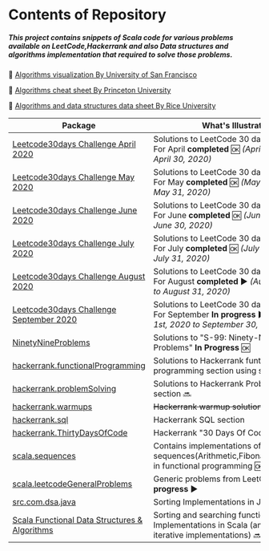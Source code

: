 # Contents of Repository


##### This project contains snippets of Scala code for various problems available on LeetCode,Hackerrank and also Data structures and algorithms implementation that required to solve those problems.


:notebook: [Algorithms visualization By University of San Francisco](https://www.cs.usfca.edu/~galles/visualization/Algorithms.html)

:notebook: [Algorithms cheat sheet By Princeton University](https://algs4.cs.princeton.edu/cheatsheet/)

:notebook: [Algorithms and data structures data sheet By Rice University](https://www.clear.rice.edu/comp160/data_cheat.html)


|Package|What's Illustrated|
|---|---|
|[Leetcode30days Challenge April 2020](https://github.com/rajeshsantha/DataStructuresAndAlgorithmsInScala/tree/master/src/com/concept/scala/leetcode_30days_challenge_April2020)| Solutions to LeetCode 30 days challenge- For April **completed** :ok: *(April 1st, 2020 to April 30, 2020)*|
|[Leetcode30days Challenge May 2020](https://github.com/rajeshsantha/DataStructuresAndAlgorithmsInScala/tree/master/src/com/concept/scala/leetcode_30days_challenge_May2020)| Solutions to LeetCode 30 days challenge -For May **completed** :ok: *(May 1st, 2020 to May 31, 2020)*|
|[Leetcode30days Challenge June 2020](https://github.com/rajeshsantha/DataStructuresAndAlgorithmsInScala/tree/master/src/com/concept/scala/leetcode_30days_challenge_June2020)| Solutions to LeetCode 30 days challenge - For June **completed** :ok: *(June 1st, 2020 to June 30, 2020)*|
|[Leetcode30days Challenge July 2020](https://github.com/rajeshsantha/DataStructuresAndAlgorithmsInScala/tree/master/src/com/concept/scala/leetcode_30days_challenge_July2020)| Solutions to LeetCode 30 days challenge - For July **completed** :ok: *(July 1st, 2020 to July 31, 2020)*|
|[Leetcode30days Challenge August 2020](https://github.com/rajeshsantha/DataStructuresAndAlgorithmsInScala/tree/master/src/com/concept/scala/leetcode_30days_challenge_August2020)| Solutions to LeetCode 30 days challenge - For August **completed** :arrow_forward: *(August 1st, 2020 to August 31, 2020)*|
|[Leetcode30days Challenge September 2020](https://github.com/rajeshsantha/DataStructuresAndAlgorithmsInScala/tree/master/src/com/concept/scala/leetcode_30days_challenge_September2020)| Solutions to LeetCode 30 days challenge - For September **In progress** :arrow_forward: *(September 1st, 2020 to September 30, 2020)*|
|[NinetyNineProblems](https://github.com/rajeshsantha/DataStructuresAndAlgorithmsInScala/tree/master/src/com/concept/scala/NinetyNineProblems)|Solutions to  "S-99: Ninety-Nine Scala Problems"  **In Progress** :ok: | 
|[hackerrank.functionalProgramming](https://github.com/rajeshsantha/DataStructuresAndAlgorithmsInScala/tree/master/src/com/concept/scala/hackerrank/functionalProgramming)|Solutions to  Hackerrank funtional programming section using scala :soon: | 
|[hackerrank.problemSolving](https://github.com/rajeshsantha/DataStructuresAndAlgorithmsInScala/tree/master/src/com/concept/scala/hackerrank/problemSolving)|Solutions to  Hackerrank Problem Solving section :soon: |
|[hackerrank.warmups](https://github.com/rajeshsantha/DataStructuresAndAlgorithmsInScala/tree/master/src/com/concept/scala/hackerrank/warmups)|~~Hackerrank warmup solutions~~| 
|[hackerrank.sql](https://github.com/rajeshsantha/DataStructuresAndAlgorithmsInScala/tree/master/src/com/concept/scala/hackerrank/sql)|Hackerrank SQL section| 
|[hackerrank.ThirtyDaysOfCode](https://github.com/rajeshsantha/DataStructuresAndAlgorithmsInScala/tree/master/src/com/concept/scala/hackerrank/ThirtyDaysOfCode)|Hackerrank "30 Days Of Code" solutions|
|[scala.sequences](https://github.com/rajeshsantha/DataStructuresAndAlgorithmsInScala/tree/master/src/com/concept/scala/sequences)|Contains  implementations of sequences(Arithmetic,Fibonacci,Geometric) in functional programming :ok: | 
|[scala.leetcodeGeneralProblems](https://github.com/rajeshsantha/DataStructuresAndAlgorithmsInScala/tree/master/src/com/concept/scala/leetcodeGeneralProblems)|Generic problems from LeetCode **in progress** :arrow_forward:|
|[src.com.dsa.java](https://github.com/rajeshsantha/DataStructuresAndAlgorithmsInScala/tree/master/src/com/dsa/java)|Sorting Implementations in Java :arrow_forward: | 
|[Scala Functional Data Structures & Algorithms](https://github.com/rajeshsantha/DataStructuresAndAlgorithmsInScala/tree/master/src/com/dsa/scala)|Sorting and searching functional Implementations in Scala (and also have iterative implementations) :soon: |


